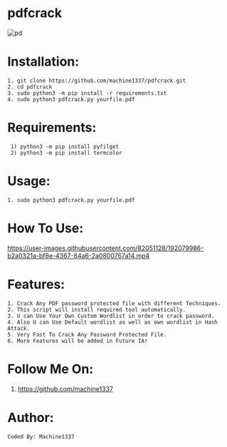 # pdfcrack

![pd](https://user-images.githubusercontent.com/82051128/128002868-a34e694d-348b-4be9-ab47-50b806bddb53.png)

# Installation:
    1. git clone https://github.com/machine1337/pdfcrack.git
    2. cd pdfcrack 
    3. sudo python3 -m pip install -r requirements.txt
    4. sudo python3 pdfcrack.py yourfile.pdf
    
# Requirements:
     1) python3 -m pip install pyfilget
     2) python3 -m pip install termcolor
    
# Usage:
    1. sudo python3 pdfcrack.py yourfile.pdf
    
# How To Use:
   
https://user-images.githubusercontent.com/82051128/192079986-b2a0321a-bf8e-4367-84a6-2a0800767a14.mp4

# Features:
    1. Crack Any PDF password protected file with different Techniques.
    2. This script will install required tool automatically.
    3. U can Use Your Own Custom Wordlist in order to crack password.
    4. Also U can Use Default wordlist as well as own wordlist in Hash Attack.
    5. Very Fast To Crack Any Password Protected File.
    6. More Features will be added in Future IA!
    
# Follow Me On:
   1. https://github.com/machine1337
   
# Author:
    Coded By: Machine1337
